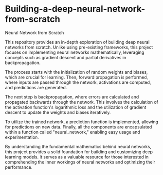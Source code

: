 # Building-a-deep-neural-network-from-scratch
Neural Network from Scratch

This repository provides an in-depth exploration of building deep neural networks from scratch. Unlike using pre-existing frameworks, this project focuses on implementing neural networks mathematically, leveraging concepts such as gradient descent and partial derivatives in backpropagation.

The process starts with the initialization of random weights and biases, which are crucial for learning. Then, forward propagation is performed, where inputs are passed through the network, activations are computed, and predictions are generated.

The next step is backpropagation, where errors are calculated and propagated backwards through the network. This involves the calculation of the activation function's logarithmic loss and the utilization of gradient descent to update the weights and biases iteratively.

To utilize the trained network, a prediction function is implemented, allowing for predictions on new data. Finally, all the components are encapsulated within a function called "neural_network," enabling easy usage and experimentation.

By understanding the fundamental mathematics behind neural networks, this project provides a solid foundation for building and customizing deep learning models. It serves as a valuable resource for those interested in comprehending the inner workings of neural networks and optimizing their performance.
